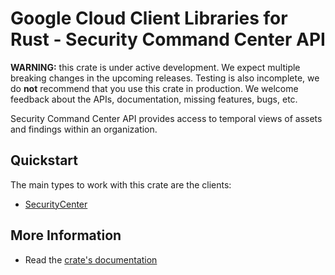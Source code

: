 # Google Cloud Client Libraries for Rust - Security Command Center API

<!-- Code generated by sidekick. DO NOT EDIT. -->

**WARNING:** this crate is under active development. We expect multiple breaking
changes in the upcoming releases. Testing is also incomplete, we do **not**
recommend that you use this crate in production. We welcome feedback about the
APIs, documentation, missing features, bugs, etc.

Security Command Center API provides access to temporal views of assets and
findings within an organization.

## Quickstart

The main types to work with this crate are the clients:

* [SecurityCenter]

## More Information

* Read the [crate's documentation](https://docs.rs/google-cloud-securitycenter-v2/latest/google-cloud-securitycenter-v2)

[SecurityCenter]: https://docs.rs/google-cloud-securitycenter-v2/latest/google_cloud_securitycenter_v2/client/struct.SecurityCenter.html
